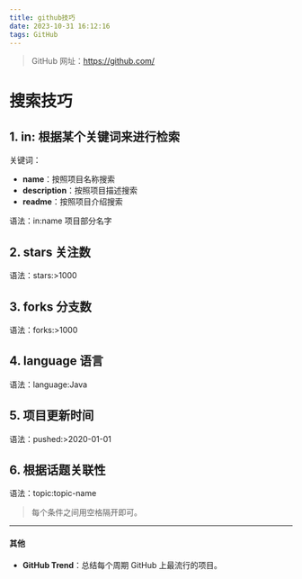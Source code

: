 ```yaml
---
title: github技巧
date: 2023-10-31 16:12:16
tags: GitHub
---
```


> GitHub 网址：https://github.com/

# 搜索技巧

## 1. in: 根据某个关键词来进行检索

关键词：

- **name**：按照项目名称搜索
- **description**：按照项目描述搜索
- **readme**：按照项目介绍搜索

语法：in:name 项目部分名字

## 2. stars 关注数

语法：stars:>1000

## 3. forks 分支数

语法：forks:>1000

## 4. language 语言

语法：language:Java

## 5. 项目更新时间

语法：pushed:>2020-01-01

## 6. 根据话题关联性

语法：topic:topic-name

> 每个条件之间用空格隔开即可。

---

#### 其他

- **GitHub Trend**：总结每个周期 GitHub 上最流行的项目。
